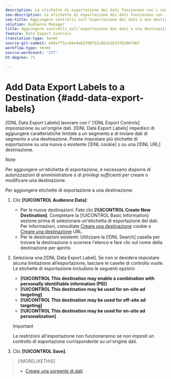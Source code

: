 ```yaml
---
description: Le etichette di esportazione dei dati funzionano con i controlli di esportazione impostati su un'origine dati. Le etichette di esportazione dei dati non consentono di aggiungere caratteristiche limitate a un segmento e di inviare dati del segmento a una destinazione. Potete impostare più etichette di esportazione su una destinazione di cookie o URL nuova o esistente.
seo-description: Le etichette di esportazione dei dati funzionano con i controlli di esportazione impostati su un'origine dati. Le etichette di esportazione dei dati non consentono di aggiungere caratteristiche limitate a un segmento e di inviare dati del segmento a una destinazione. Potete impostare più etichette di esportazione su una destinazione di cookie o URL nuova o esistente.
seo-title: Aggiungere controlli sull’esportazione dei dati a una destinazione
solution: Audience Manager
title: Aggiungere controlli sull’esportazione dei dati a una destinazione
feature: Data Export Controls
translation-type: tm+mt
source-git-commit: e05eff3cc04e4a82399752c862e2b2370286f96f
workflow-type: tm+mt
source-wordcount: '277'
ht-degree: 7%

---
```




# Add Data Export Labels to a Destination {#add-data-export-labels}

[!DNL Data Export Labels] lavorare con l&#39; [!DNL Export Controls] impostazione su un&#39;origine dati. [!DNL Data Export Labels] impedisci di aggiungere caratteristiche limitate a un segmento e di inviare dati di segmento a una destinazione. Potete impostare più etichette di esportazione su una nuova o esistente [!DNL cookie] o su una [!DNL URL] destinazione.

>[!NOTE]
>
>Per aggiungere un&#39;etichetta di esportazione, è necessario disporre di autorizzazioni di amministratore *o di privilegi sufficienti per* creare o modificare una destinazione.

<!-- t_export_labels.xml -->

Per aggiungere etichette di esportazione a una destinazione:

1. Clic **[!UICONTROL Audience Data]**:
   * Per le nuove destinazioni: Fate clic **[!UICONTROL Create New Destination]**. Completare la [!UICONTROL Basic Information] sezione prima di selezionare un&#39;etichetta di esportazione dei dati. Per informazioni, consultate [Creare una destinazione](../../features/destinations/create-cookie-destination.md) cookie o [Creare una destinazione](../../features/destinations/create-url-destination.md) URL.
   * Per le destinazioni esistenti: Utilizzare la [!DNL Search] casella per trovare la destinazione o scorrere l&#39;elenco e fare clic sul nome della destinazione per aprirlo.
1. Seleziona una [!DNL Data Export Label]. Se non si desidera impostare alcuna limitazione all’esportazione, lasciare le caselle di controllo vuote. Le etichette di esportazione includono le seguenti opzioni:
   * **[!UICONTROL This destination may enable a combination with personally identifiable information (PII)]**
   * **[!UICONTROL This destination may be used for on-site ad targeting]**
   * **[!UICONTROL This destination may be used for off-site ad targeting]**
   * **[!UICONTROL This destination may be used for on-site ad personalization]**

   >[!IMPORTANT]
   >
   >Le restrizioni all&#39;esportazione non funzioneranno se non imposti un controllo [](../../features/data-export-controls.md) di esportazione corrispondente su un&#39;origine dati.
1. Clic **[!UICONTROL Save]**.

>[!MORELIKETHIS]
>
>* [Creare una sorgente di dati](../../features/manage-datasources.md#create-data-source)